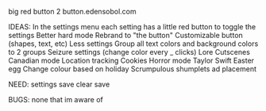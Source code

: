 big red button 2
button.edensobol.com

IDEAS:
In the settings menu each setting has a little red button to toggle the settings
Better hard mode
Rebrand to "the button"
Customizable button (shapes, text, etc)
Less settings
Group all text colors and background colors to 2 groups
Seizure settings (change color every _ clicks)
Lore
Cutscenes
Canadian mode
Location tracking
Cookies
Horror mode
Taylor Swift Easter egg
Change colour based on holiday
Scrumpulous shumplets ad placement

NEED:
settings
save
clear save

BUGS:
none that im aware of